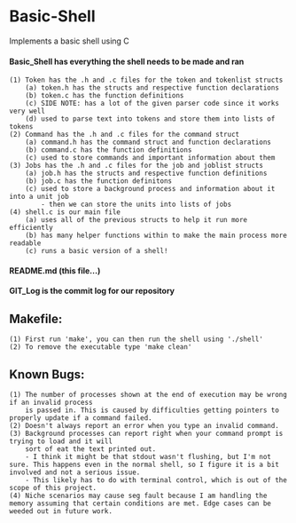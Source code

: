 # Basic-Shell
Implements a basic shell using C

#### Basic_Shell has everything the shell needs to be made and ran
    (1) Token has the .h and .c files for the token and tokenlist structs 
	    (a) token.h has the structs and respective function declarations
	    (b) token.c has the function definitions
	    (c) SIDE NOTE: has a lot of the given parser code since it works very well
	    (d) used to parse text into tokens and store them into lists of tokens
    (2) Command has the .h and .c files for the command struct
        (a) command.h has the command struct and function declarations
        (b) command.c has the function definitions
        (c) used to store commands and important information about them
    (3) Jobs has the .h and .c files for the job and joblist structs
        (a) job.h has the structs and respective function definitions
        (b) job.c has the function definitons
        (c) used to store a background process and information about it into a unit job 
            - then we can store the units into lists of jobs
    (4) shell.c is our main file
        (a) uses all of the previous structs to help it run more efficiently
        (b) has many helper functions within to make the main process more readable
        (c) runs a basic version of a shell!
#### README.md (this file...)
#### GIT_Log is the commit log for our repository

## Makefile:
	(1) First run 'make', you can then run the shell using './shell'
	(2) To remove the executable type 'make clean'

## Known Bugs:
	(1) The number of processes shown at the end of execution may be wrong if an invalid process
	    is passed in. This is caused by difficulties getting pointers to properly update if a command failed.
	(2) Doesn't always report an error when you type an invalid command.
	(3) Background processes can report right when your command prompt is trying to load and it will 
	    sort of eat the text printed out. 
        - I think it might be that stdout wasn't flushing, but I'm not sure. This happens even in the normal shell, so I figure it is a bit involved and not a serious issue. 
        - This likely has to do with terminal control, which is out of the scope of this project.
	(4) Niche scenarios may cause seg fault because I am handling the memory assuming that certain conditions are met. Edge cases can be weeded out in future work.
